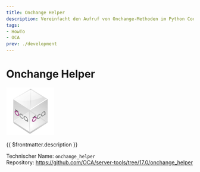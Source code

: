 ```yaml
---
title: Onchange Helper
description: Vereinfacht den Aufruf von Onchange-Methoden im Python Code.
tags:
- HowTo
- OCA
prev: ./development
---
```

# Onchange Helper
![icon_oca_app](attachments/icon_oca_app.png)

{{ $frontmatter.description }}

Technischer Name: `onchange_helper`\
Repository: <https://github.com/OCA/server-tools/tree/17.0/onchange_helper>
